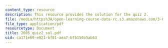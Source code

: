```yaml
---
content_type: resource
description: This resource provides the solution for the quiz 2.
file: /media/https%3A/open-learning-course-data-rc.s3.amazonaws.com/3-034-organic-biomaterials-chemistry-fall-2005/ca171e69e021bf81aea7b7b150a5ab63_2005_quiz2_sol.pdf
file_type: application/pdf
resourcetype: Document
title: 2005_quiz2_sol.pdf
uid: ca171e69-e021-bf81-aea7-b7b150a5ab63
---
```

